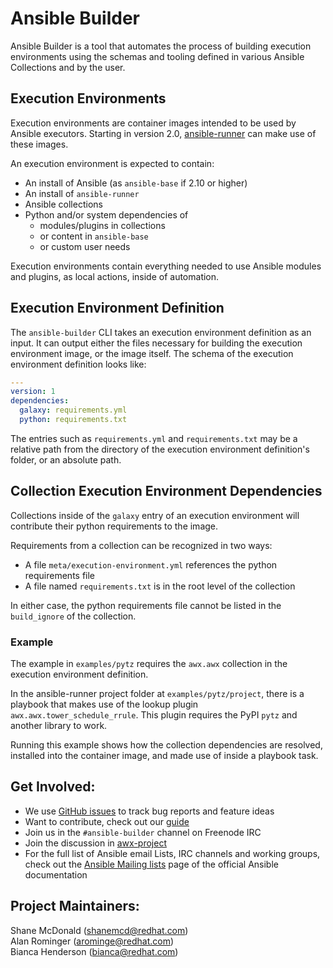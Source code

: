 # Ansible Builder

Ansible Builder is a tool that automates the process of building execution environments using the schemas and tooling defined in various Ansible Collections and by the user.

## Execution Environments

Execution environments are container images intended to be used by Ansible executors.
Starting in version 2.0, [ansible-runner](https://github.com/ansible/ansible-runner)
can make use of these images.

An execution environment is expected to contain:

 - An install of Ansible (as `ansible-base` if 2.10 or higher)
 - An install of `ansible-runner`
 - Ansible collections
 - Python and/or system dependencies of
   - modules/plugins in collections
   - or content in `ansible-base`
   - or custom user needs

Execution environments contain everything needed to use Ansible modules
and plugins, as local actions, inside of automation.

## Execution Environment Definition

The `ansible-builder` CLI takes an execution environment definition as an input.
It can output either the files necessary for building the execution environment image,
or the image itself.
The schema of the execution environment definition looks like:

```yaml
---
version: 1
dependencies:
  galaxy: requirements.yml
  python: requirements.txt
```

The entries such as `requirements.yml` and `requirements.txt` may be a relative
path from the directory of the execution environment definition's folder,
or an absolute path.

## Collection Execution Environment Dependencies

Collections inside of the `galaxy` entry of an execution environment will
contribute their python requirements to the image.

Requirements from a collection can be recognized in two ways:

 - A file `meta/execution-environment.yml` references the python requirements file
 - A file named `requirements.txt` is in the root level of the collection

In either case, the python requirements file cannot be listed in the `build_ignore`
of the collection.

### Example

The example in `examples/pytz` requires the `awx.awx` collection in the
execution environment definition.

In the ansible-runner project folder at `examples/pytz/project`, there is a
playbook that makes use of the lookup plugin `awx.awx.tower_schedule_rrule`.
This plugin requires the PyPI `pytz` and another library to work.

Running this example shows how the collection dependencies are resolved,
installed into the container image, and made use of inside a playbook task.

## Get Involved:

* We use [GitHub issues](https://github.com/ansible/ansible-builder/issues) to track bug reports and feature ideas
* Want to contribute, check out our [guide](CONTRIBUTING.md)
* Join us in the `#ansible-builder` channel on Freenode IRC
* Join the discussion in [awx-project](https://groups.google.com/forum/#!forum/awx-project)
* For the full list of Ansible email Lists, IRC channels and working groups, check out the [Ansible Mailing lists](https://docs.ansible.com/ansible/latest/community/communication.html#mailing-list-information) page of the official Ansible documentation

## Project Maintainers:

Shane McDonald (shanemcd@redhat.com) <br>
Alan Rominger (arominge@redhat.com) <br>
Bianca Henderson (bianca@redhat.com)
